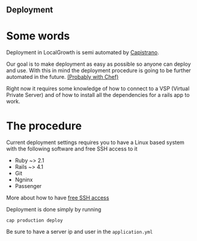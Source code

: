 ## Deployment

# Some words

  Deployment in LocalGrowth is semi automated by [Capistrano][capistrano].

  Our goal is to make deployment as easy as possible so anyone can deploy and use.
  With this in mind the deployment procedure is going to be further automated in the future.
  [(Probably with Chef)][chef]


  Right now it requires some knowledge of how to connect to a VSP (Virtual Private Server)
  and of how to install all the dependencies for a rails app to work.


# The procedure


Current deployment settings requires you to have a Linux based system with the following software 
and free SSH access to it
 
 * Ruby ~> 2.1
 * Rails ~> 4.1
 * Git
 * Ngninx 
 * Passenger

More about how to have [free SSH access][ssh-access]

Deployment is done simply by running

 `cap production deploy`

Be sure to have a server ip and user in the `application.yml`



[capistrano]: http://capistranorb.com/
[ssh-access]: http://capistranorb.com/documentation/getting-started/authentication-and-authorisation/
[chef]: http://www.getchef.com/

